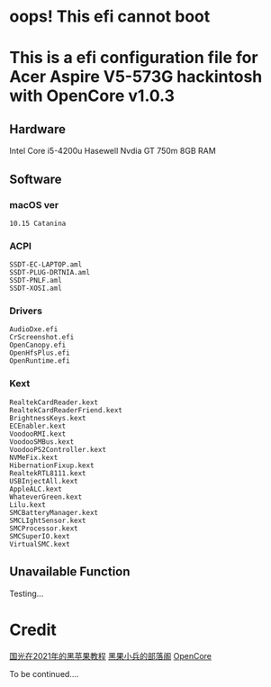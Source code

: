 # oops! This efi cannot boot


# This is a efi configuration file for Acer Aspire V5-573G hackintosh with OpenCore v1.0.3
  ## Hardware
  Intel Core i5-4200u Hasewell
  Nvdia GT 750m
  8GB RAM
  ## Software
  ### macOS ver
    10.15 Catanina
  ### ACPI 
    SSDT-EC-LAPTOP.aml
    SSDT-PLUG-DRTNIA.aml
    SSDT-PNLF.aml
    SSDT-XOSI.aml
  ### Drivers
    AudioDxe.efi
    CrScreenshot.efi
    OpenCanopy.efi
    OpenHfsPlus.efi
    OpenRuntime.efi
  ### Kext
    RealtekCardReader.kext
    RealtekCardReaderFriend.kext
    BrightnessKeys.kext
    ECEnabler.kext
    VoodooRMI.kext
    VoodooSMBus.kext
    VoodooPS2Controller.kext
    NVMeFix.kext
    HibernationFixup.kext
    RealtekRTL8111.kext
    USBInjectAll.kext
    AppleALC.kext
    WhateverGreen.kext
    Lilu.kext
    SMCBatteryManager.kext
    SMCLIghtSensor.kext
    SMCProcessor.kext
    SMCSuperIO.kext
    VirtualSMC.kext
  ## Unavailable Function 
Testing...
# Credit
  [国光在2021年的黑苹果教程]((https://apple.sqlsec.com/))
  [黑果小兵的部落阁](https://blog.daliansky.net/)
  [OpenCore](https://github.com/acidanthera/OpenCorePkg)

To be continued....

